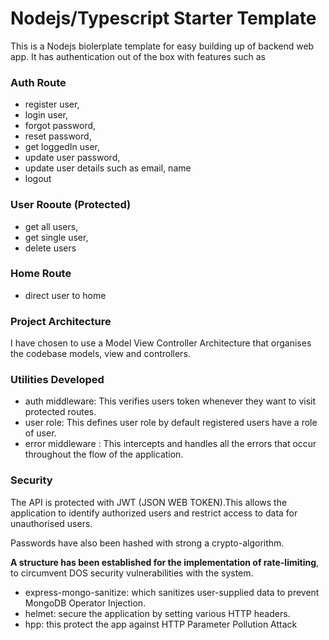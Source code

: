 # Nodejs/Typescript Starter Template

This is a Nodejs biolerplate template for easy building up of backend web app. It has authentication out of the box with features such as

### Auth Route

- register user,
- login user,
- forgot password,
- reset password,
- get loggedIn user,
- update user password,
- update user details such as email, name
- logout

### User Rooute (Protected)

- get all users,
- get single user,
- delete users

### Home Route

- direct user to home

### Project Architecture

I have chosen to use a Model View Controller Architecture that organises the codebase models, view and controllers.

### Utilities Developed

- auth middleware: This verifies users token whenever they want to visit protected routes.
- user role: This defines user role by default registered users have a role of user.
- error middleware : This intercepts and handles all the errors that occur throughout the flow of the application.

### Security

The API is protected with JWT (JSON WEB TOKEN).This allows the application to identify authorized users and restrict access to data for unauthorised users.

Passwords have also been hashed with strong a crypto-algorithm.

**A structure has been established for the implementation of rate-limiting**, to circumvent DOS security vulnerabilities with the system.

- express-mongo-sanitize: which sanitizes user-supplied data to prevent MongoDB Operator Injection.
- helmet: secure the application by setting various HTTP headers.
- hpp: this protect the app against HTTP Parameter Pollution Attack
